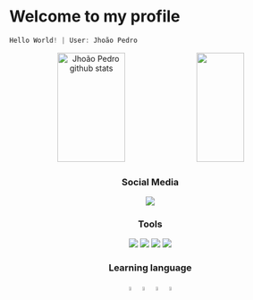 # Welcome to my profile
                                                       
~~~javascript
Hello World! | User: Jhoão Pedro 
~~~

</div>

<div align="center">

<div align="center">  
  <img width="49%" height="195px" src="https://github-readme-stats.vercel.app/api?username=Jhopn&show_icons=true&count_private=true&hide_border=true&title_color=F57000&icon_color=DE4B0B&text_color=DE4B0B&bg_color=0d1117" alt="Jhoão Pedro github stats" /> 
  <img width="41%" height="195px" src="https://github-readme-stats.vercel.app/api/top-langs/?username=Jhopn&layout=compact&hide_border=true&title_color=F57000&text_color=DE4B0B&bg_color=0d1117" />
</div>

### Social Media
<div align="center">
  <a justify-items="center" href = "https://www.instagram.com/jhoao_ns/" target="_blank"><img src = "https://img.shields.io/badge/Instagram-E4405F?style=for-the-badge&logo=instagram&logoColor=white" target ="_blank"></a>
</div>

### Tools
<div align="center">
  <a><img src= "https://img.shields.io/badge/Windows-0078D6?style=for-the-badge&logo=windows&logoColor=white" target ="_blank"></a>
  <a><img src = "https://img.shields.io/badge/gimp-5C5543?style=for-the-badge&logo=gimp&logoColor=white" 
target ="_blank"></a>
  <a><img src = "https://img.shields.io/badge/Canva-%2300C4CC.svg?&style=for-the-badge&logo=Canva&logoColor=white" target ="_blank"></a>
  <a><img src = "https://img.shields.io/badge/Visual_Studio_Code-0078D4?style=for-the-badge&logo=visual%20studio%20code&logoColor=whitw" target ="_blank"></a>
</div>

###  Learning language
<div align="center">
<img  width="4%" height="4%" src="https://cdn.jsdelivr.net/gh/devicons/devicon/icons/python/python-original.svg" />
<img width="4%" height="4%" src="https://cdn.jsdelivr.net/gh/devicons/devicon/icons/html5/html5-original.svg" />
<img width="4%" height="4%"src="https://cdn.jsdelivr.net/gh/devicons/devicon/icons/css3/css3-original.svg" />
<img width="4%" height="4%" src="https://cdn.jsdelivr.net/gh/devicons/devicon/icons/javascript/javascript-original.svg" />
</div>

</div>


  
